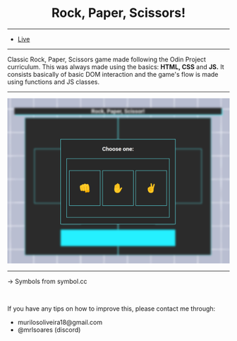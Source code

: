 
<h1 align = 'center'>Rock, Paper, Scissors!</h1>
<hr>
<ul> 
    <li><a href = "https://murilosoarez.github.io/Rock-Paper-Scissors/">Live</a>
    </li>
</ul>

<hr>

<p> Classic Rock, Paper, Scissors game made following the Odin Project curriculum. This was always made using the basics: <strong>HTML, CSS</strong> and <strong> JS.</strong> It consists basically of basic DOM interaction and the game's flow is made using functions and JS classes.  </p>

<hr>

<img src = "images/screenshot.png">

<hr>

<p>-> Symbols from symbol.cc </p>

<br>

<p>If you have any tips on how to improve this, please contact me through: </p>
<ul>
    <li>murilosoliveira18@gmail.com</li>
    <li> @mrlsoares (discord)
</ul>